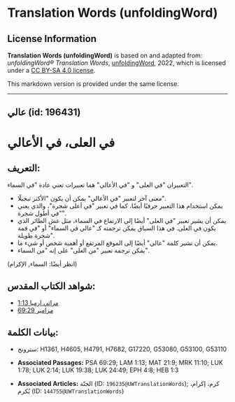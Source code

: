# Translation Words (unfoldingWord)

## License Information

**Translation Words (unfoldingWord)** is based on and adapted from: _unfoldingWord® Translation Words_, [unfoldingWord](https://unfoldingword.org/utw), 2022, which is licensed under a [CC BY-SA 4.0 license](https://creativecommons.org/licenses/by-sa/4.0/legalcode.en).

This markdown version is provided under the same license.



--------------------------------

## عالي (id: 196431)

في العلى، في الأعالي
====================

التعريف:
--------

التعبيران "في العلى" و "في الأعالي" هما تعبيرات تعني عادة "في السماء".

* معنى آخر لتعبير "في الأعالي" يمكن أن يكون "الأكثر تبجيلًا".
* يمكن استخدام هذا التعبير حرفيًا أيضًا، كما في تعبير "في أعلى شجرة"، والذي يعني "في أطول شجرة".
* يمكن أن يشير تعبير "في العلى" أيضًا إلى الارتفاع في السماء، مثل عش الطائر الذي يكون في العلى. في هذا السياق يمكن ترجمته كـ "عالي في السماء" أو "في قمة شجرة طويلة".
* يمكن أن تشير كلمة "عالي" أيضًا إلى الموقع المرتفع أو أهمية شخص أو شيء ما.
* يمكن ترجمة تعبير "من العلى" على إنه "من السماء".

(انظر أيضًا: السماء, الإكرام)

شواهد الكتاب المقدس:
--------------------

* [مراثي إرميا 1:13](https://ref.ly/Lam1:13)
* [مزامير 69:29](https://ref.ly/Ps69:29)

بيانات الكلمة:
--------------

* سترونج: H1361, H4605, H4791, H7682, G17220, G53080, G53100, G53110

* **Associated Passages:** PSA 69:29; LAM 1:13; MAT 21:9; MRK 11:10; LUK 1:78; LUK 2:14; LUK 19:38; LUK 24:49; EPH 4:8; HEB 1:3
* **Associated Articles:** الجنّة (ID: `196235@UWTranslationWords`); كرم، إكرام، يُكرم (ID: `144755@UWTranslationWords`)

